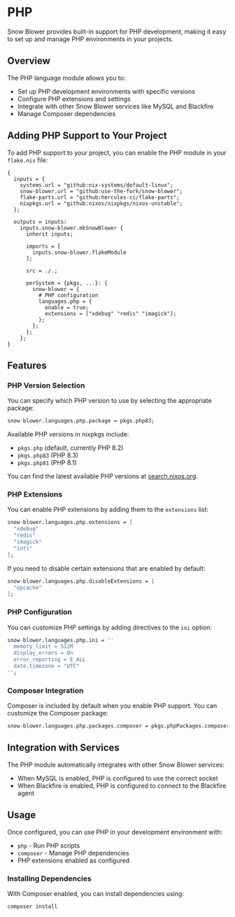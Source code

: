 # PHP

Snow Blower provides built-in support for PHP development, making it easy to set up and manage PHP environments in your projects.

## Overview

The PHP language module allows you to:

- Set up PHP development environments with specific versions
- Configure PHP extensions and settings
- Integrate with other Snow Blower services like MySQL and Blackfire
- Manage Composer dependencies

## Adding PHP Support to Your Project

To add PHP support to your project, you can enable the PHP module in your `flake.nix` file:

```nix{21-26}
{
  inputs = {
    systems.url = "github:nix-systems/default-linux";
    snow-blower.url = "github:use-the-fork/snow-blower";
    flake-parts.url = "github:hercules-ci/flake-parts";
    nixpkgs.url = "github:nixos/nixpkgs/nixos-unstable";
  };

  outputs = inputs:
    inputs.snow-blower.mkSnowBlower {
      inherit inputs;

      imports = [
        inputs.snow-blower.flakeModule
      ];

      src = ./.;

      perSystem = {pkgs, ...}: {
        snow-blower = {
          # PHP configuration
          languages.php = {
            enable = true;
            extensions = ["xdebug" "redis" "imagick"];
          };
        };
      };
    };
}
```

## Features

### PHP Version Selection

You can specify which PHP version to use by selecting the appropriate package:

```nix
snow-blower.languages.php.package = pkgs.php83;
```

Available PHP versions in nixpkgs include:
- `pkgs.php` (default, currently PHP 8.2)
- `pkgs.php83` (PHP 8.3)
- `pkgs.php81` (PHP 8.1)

You can find the latest available PHP versions at [search.nixos.org](https://search.nixos.org/packages?channel=unstable&from=0&size=50&sort=relevance&type=packages&query=php).

### PHP Extensions

You can enable PHP extensions by adding them to the `extensions` list:

```nix
snow-blower.languages.php.extensions = [
  "xdebug"
  "redis"
  "imagick"
  "intl"
];
```

If you need to disable certain extensions that are enabled by default:

```nix
snow-blower.languages.php.disableExtensions = [
  "opcache"
];
```

### PHP Configuration

You can customize PHP settings by adding directives to the `ini` option:

```nix
snow-blower.languages.php.ini = ''
  memory_limit = 512M
  display_errors = On
  error_reporting = E_ALL
  date.timezone = "UTC"
'';
```

### Composer Integration

Composer is included by default when you enable PHP support. You can customize the Composer package:

```nix
snow-blower.languages.php.packages.composer = pkgs.phpPackages.composer;
```

## Integration with Services

The PHP module automatically integrates with other Snow Blower services:

- When MySQL is enabled, PHP is configured to use the correct socket
- When Blackfire is enabled, PHP is configured to connect to the Blackfire agent

## Usage

Once configured, you can use PHP in your development environment with:

- `php` - Run PHP scripts
- `composer` - Manage PHP dependencies
- PHP extensions enabled as configured

### Installing Dependencies

With Composer enabled, you can install dependencies using:

```bash
composer install
```

<!--@include: ./php-options.md-->
